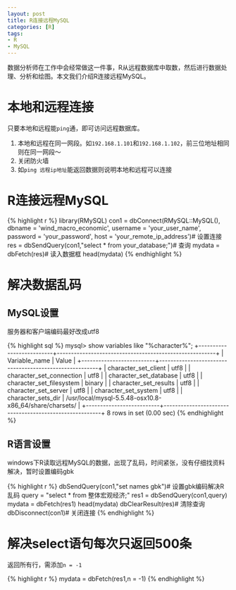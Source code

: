 ```yaml
---
layout: post
title: R连接远程MySQL
categories: [R]
tags:
- R
- MySQL
---
```

数据分析师在工作中会经常做这一件事，R从远程数据库中取数，然后进行数据处理、分析和绘图。本文我们介绍R连接远程MySQL。

# 本地和远程连接

只要本地和远程能`ping`通，即可访问远程数据库。

1. 本地和远程在同一网段。如`192.168.1.101`和`192.168.1.102`，前三位地址相同则在同一网段～
2. 关闭防火墙
3. 如`ping 远程ip地址`能返回数据则说明本地和远程可以连接

# R连接远程MySQL

{% highlight r %}
library(RMySQL)
con1 = dbConnect(RMySQL::MySQL(),
dbname = 'wind_macro_economic',
username = 'your_user_name',
password = 'your_password',
host = 'your_remote_ip_address')# 设置连接
res = dbSendQuery(con1,"select * from your_database;")# 查询
mydata = dbFetch(res)# 读入数据框
head(mydata)
{% endhighlight %}

# 解决数据乱码

## MySQL设置

服务器和客户端编码最好改成utf8

{% highlight sql %}
mysql> show variables like "%character%";
+--------------------------+--------------------------------------------------------+
| Variable_name            | Value                                                  |
+--------------------------+--------------------------------------------------------+
| character_set_client     | utf8                                                   |
| character_set_connection | utf8                                                   |
| character_set_database   | utf8                                                   |
| character_set_filesystem | binary                                                 |
| character_set_results    | utf8                                                   |
| character_set_server     | utf8                                                   |
| character_set_system     | utf8                                                   |
| character_sets_dir       | /usr/local/mysql-5.5.48-osx10.8-x86_64/share/charsets/ |
+--------------------------+--------------------------------------------------------+
8 rows in set (0.00 sec)
{% endhighlight %}

## R语言设置

windows下R读取远程MySQL的数据，出现了乱码，时间紧张，没有仔细找资料解决，暂时设置编码gbk

{% highlight r %}
dbSendQuery(con1,"set names gbk")# 设置gbk编码解决R乱码
query = "select * from 整体宏观经济;"
res1 = dbSendQuery(con1,query)
mydata = dbFetch(res1)
head(mydata)
dbClearResult(res)# 清除查询
dbDisconnect(con1)# 关闭连接
{% endhighlight %}

# 解决select语句每次只返回500条

返回所有行，需添加`n = -1`

{% highlight r %}
mydata = dbFetch(res1,n = -1)
{% endhighlight %}
